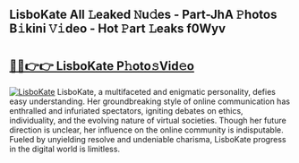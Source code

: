 ## LisboKate All 𝙻eaked 𝙽u𝚍es - Part-JhA 𝙿hotos B𝚒kini 𝚅𝚒deo - Hot 𝙿art 𝙻eaks f0Wyv

# <h2><a href="http://ld439ga.urlbe.top/?page=LisboKate">🔗🔗👉👉 LisboKate P𝚑oto𝚜Vid𝚎o</a></h2>

[![LisboKate](https://i.imgur.com/eBuTRDB.gif)](http://ld439ga.urlbe.top/?page=LisboKate)
LisboKate, a multifaceted and enigmatic personality, defies easy understanding. Her groundbreaking style of online communication has enthralled and infuriated spectators, igniting debates on ethics, individuality, and the evolving nature of virtual societies. Though her future direction is unclear, her influence on the online community is indisputable. Fueled by unyielding resolve and undeniable charisma, LisboKate progress in the digital world is limitless.
